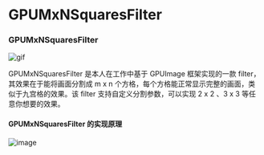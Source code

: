 # GPUMxNSquaresFilter
### GPUMxNSquaresFilter
![gif](https://github.com/CoderYQ/GPUImageMxNSquaresFilter/blob/master/ScreenShots/filter0.gif)

GPUMxNSquaresFilter 是本人在工作中基于 GPUImage 框架实现的一款 filter，其效果在于能将画面分割成 m x n 个方格，每个方格能正常显示完整的画面，类似于九宫格的效果。该 filter 支持自定义分割参数，可以实现 2 x 2 、3 x 3 等任意你想要的效果。
#### GPUMxNSquaresFilter 的实现原理
![image](https://github.com/CoderYQ/GPUImageMxNSquaresFilter/blob/master/ScreenShots/image0.png)


